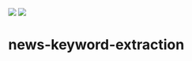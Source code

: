 <img src="https://img.shields.io/badge/Python-3776AB?style=for-the-badge&logo=Python&logoColor=white">
<img src="https://img.shields.io/badge/Neo4j-4581C3?style=for-the-badge&logo=Neo4j&logoColor=white">

# news-keyword-extraction

